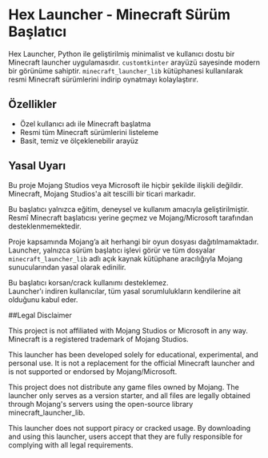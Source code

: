 # Hex Launcher - Minecraft Sürüm Başlatıcı

Hex Launcher, Python ile geliştirilmiş minimalist ve kullanıcı dostu bir Minecraft launcher uygulamasıdır. `customtkinter` arayüzü sayesinde modern bir görünüme sahiptir. `minecraft_launcher_lib` kütüphanesi kullanılarak resmi Minecraft sürümlerini indirip oynatmayı kolaylaştırır.

## Özellikler
- Özel kullanıcı adı ile Minecraft başlatma
- Resmi tüm Minecraft sürümlerini listeleme
- Basit, temiz ve ölçeklenebilir arayüz

## Yasal Uyarı

Bu proje Mojang Studios veya Microsoft ile hiçbir şekilde ilişkili değildir.  
Minecraft, Mojang Studios'a ait tescilli bir ticari markadır.

Bu başlatıcı yalnızca eğitim, deneysel ve kullanım amacıyla geliştirilmiştir.  
Resmî Minecraft başlatıcısı yerine geçmez ve Mojang/Microsoft tarafından desteklenmemektedir.

Proje kapsamında Mojang’a ait herhangi bir oyun dosyası dağıtılmamaktadır.  
Launcher, yalnızca sürüm başlatıcı işlevi görür ve tüm dosyalar `minecraft_launcher_lib` adlı açık kaynak kütüphane aracılığıyla Mojang sunucularından yasal olarak edinilir.

Bu başlatıcı korsan/crack kullanımı desteklemez.  
Launcher'ı indiren kullanıcılar, tüm yasal sorumlulukların kendilerine ait olduğunu kabul eder.

##Legal Disclaimer

This project is not affiliated with Mojang Studios or Microsoft in any way.
Minecraft is a registered trademark of Mojang Studios.

This launcher has been developed solely for educational, experimental, and personal use.
It is not a replacement for the official Minecraft launcher and is not supported or endorsed by Mojang/Microsoft.

This project does not distribute any game files owned by Mojang.
The launcher only serves as a version starter, and all files are legally obtained through Mojang's servers using the open-source library minecraft_launcher_lib.

This launcher does not support piracy or cracked usage.
By downloading and using this launcher, users accept that they are fully responsible for complying with all legal requirements.


